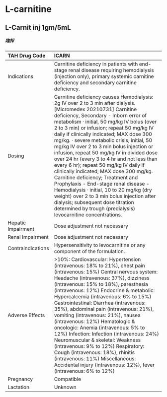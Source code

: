 # L-carnitine

## L-Carnit inj 1gm/5mL

##### 臨採

| TAH Drug Code      | ICARN                                                                                                                                                                                                                                                                                                                                                                                                                                                                                                                                                                                                                                                                                                                                                                                                                                            |
|:-------------------|:-------------------------------------------------------------------------------------------------------------------------------------------------------------------------------------------------------------------------------------------------------------------------------------------------------------------------------------------------------------------------------------------------------------------------------------------------------------------------------------------------------------------------------------------------------------------------------------------------------------------------------------------------------------------------------------------------------------------------------------------------------------------------------------------------------------------------------------------------|
| Indications        | Carnitine deficiency in patients with end-stage renal disease requiring hemodialysis (injection only), primary systemic carnitine deficiency and secondary carnitine deficiency.                                                                                                                                                                                                                                                                                                                                                                                                                                                                                                                                                                                                                                                                 |
| Dosing             | Carnitine deficiency causes Hemodialysis: 2g IV over 2 to 3 min after dialysis. [Micromedex 20210731] Carnitine deficiency, Secondary - Inborn error of metabolism ‧ initial, 50 mg/kg IV bolus (over 2 to 3 min) or infusion; repeat 50 mg/kg IV daily if clinically indicated; MAX dose 300 mg/kg. ‧ severe metabolic crisis, initial, 50 mg/kg IV over 2 to 3 min bolus injection or infusion, repeat 50 mg/kg IV in divided dose over 24 hr (every 3 to 4 hr and not less than every 6 hr); repeat 50 mg/kg IV daily if clinically indicated; MAX dose 300 mg/kg. Carnitine deficiency; Treatment and Prophylaxis - End-stage renal disease - Hemodialysis ‧ initial, 10 to 20 mg/kg (dry weight) over 2 to 3 min bolus injection after dialysis; subsequent dose titration determined by trough (predialysis) levocarnitine concentrations. |
| Hepatic Impairment | Dose adjustment not necessary                                                                                                                                                                                                                                                                                                                                                                                                                                                                                                                                                                                                                                                                                                                                                                                                                    |
| Renal Impairment   | Dose adjustment not necessary                                                                                                                                                                                                                                                                                                                                                                                                                                                                                                                                                                                                                                                                                                                                                                                                                    |
| Contraindications  | Hypersensitivity to levocarnitine or any component of the formulation.                                                                                                                                                                                                                                                                                                                                                                                                                                                                                                                                                                                                                                                                                                                                                                           |
| Adverse Effects    | >10%: Cardiovascular: Hypertension (intravenous: 18% to 21%), chest pain (intravenous: 15%) Central nervous system: Headache (intravenous: 37%), dizziness (intravenous: 15% to 18%), paresthesia (intravenous: 12%) Endocrine & metabolic: Hypercalcemia (intravenous: 6% to 15%) Gastrointestinal: Diarrhea (intravenous: 35%), abdominal pain (intravenous: 21%), vomiting (intravenous: 21%), nausea (intravenous: 12%) Hematologic & oncologic: Anemia (intravenous: 5% to 12%) Infection: Infection (intravenous: 24%) Neuromuscular & skeletal: Weakness (intravenous: 9% to 12%) Respiratory: Cough (intravenous: 18%), rhinitis (intravenous: 11%) Miscellaneous: Accidental injury (intravenous: 12%), fever (intravenous: 6% to 12%)                                                                                                  |
| Pregnancy          | Compatible                                                                                                                                                                                                                                                                                                                                                                                                                                                                                                                                                                                                                                                                                                                                                                                                                                       |
| Lactation          | Unknown                                                                                                                                                                                                                                                                                                                                                                                                                                                                                                                                                                                                                                                                                                                                                                                                                                          |

